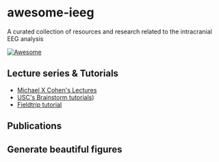# awesome-ieeg
A curated collection of resources and research related to the intracranial EEG analysis

[![Awesome](https://cdn.rawgit.com/sindresorhus/awesome/d7305f38d29fed78fa85652e3a63e154dd8e8829/media/badge.svg)](https://github.com/sindresorhus/awesome)

## Lecture series & Tutorials
- [Michael X Cohen's Lectures](https://www.youtube.com/@mikexcohen1)
- [USC's Brainstorm tutorials](https://neuroimage.usc.edu/brainstorm/Tutorials))
- [Fieldtrip tutorial](https://www.fieldtriptoolbox.org/tutorial/)

## Publications

## Generate beautiful figures
